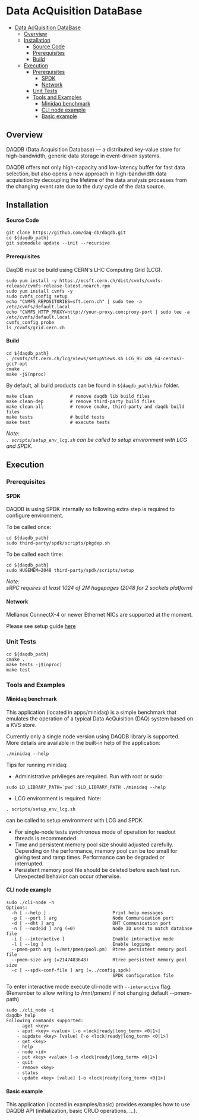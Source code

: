 # Data AcQuisition DataBase

- [Data AcQuisition DataBase](#data-acquisition-database)
  - [Overview](#overview)
  - [Installation](#installation)
      - [Source Code](#source-code)
      - [Prerequisites](#prerequisites)
      - [Build](#build)
  - [Execution](#execution)
    - [Prerequisites](#prerequisites-1)
      - [SPDK](#spdk)
      - [Network](#network)
    - [Unit Tests](#unit-tests)
    - [Tools and Examples](#tools-and-examples)
      - [Minidaq benchmark](#minidaq-benchmark)
      - [CLI node example](#cli-node-example)
      - [Basic example](#basic-example)

## Overview
DAQDB (Data Acquisition Database) — a distributed key-value store for high-bandwidth, generic data storage in event-driven systems.

DAQDB offers not only high-capacity and low-latency buffer for fast data selection, but also opens a new approach in high-bandwidth data acquisition by decoupling the lifetime of the data analysis processes from the changing event rate due to the duty cycle of the data source.

## Installation

#### Source Code
```
git clone https://github.com/daq-db/daqdb.git
cd ${daqdb_path}
git submodule update --init --recursive
```

#### Prerequisites

DaqDB must be build using CERN's LHC Computing Grid (LCG).

```
sudo yum install -y https://ecsft.cern.ch/dist/cvmfs/cvmfs-release/cvmfs-release-latest.noarch.rpm
sudo yum install cvmfs -y
sudo cvmfs_config setup
echo "CVMFS_REPOSITORIES=sft.cern.ch" | sudo tee -a /etc/cvmfs/default.local
echo "CVMFS_HTTP_PROXY=http://your-proxy.com:proxy-port | sudo tee -a /etc/cvmfs/default.local
cvmfs_config probe
ls /cvmfs/grid.cern.ch
```

#### Build


```
cd ${daqdb_path}
. /cvmfs/sft.cern.ch/lcg/views/setupViews.sh LCG_95 x86_64-centos7-gcc7-opt
cmake .
make -j$(nproc)
```
By default, all build products can be found in `${daqdb_path}/bin` folder.

```
make clean              # remove daqdb lib build files
make clean-dep          # remove third-party build files
make clean-all          # remove cmake, third-party and daqdb build files
make tests              # build tests
make test               # execute tests
```

_Note: <br>`. scripts/setup_env_lcg.sh` can be called to setup environment with LCG and SPDK._

## Execution

### Prerequisites

#### SPDK
DAQDB is using SPDK internally so following extra step is required to configure environment.

To be called once:
```
cd ${daqdb_path}
sudo third-party/spdk/scripts/pkgdep.sh
```

To be called each time:
```
cd ${daqdb_path}
sudo HUGEMEM=2048 third-party/spdk/scripts/setup
```
_Note: <br> sRPC requires at least 1024 of 2M hugepages (2048 for 2 sockets platform)_

#### Network

Mellanox ConnectX-4 or newer Ethernet NICs are supported at the moment.

Please see setup guide [here](doc/network_setup_guide.md)

### Unit Tests

```
cd ${daqdb_path}
cmake .
make tests -j$(nproc)
make test
```

### Tools and Examples

#### Minidaq benchmark

This application (located in apps/minidaq) is a simple benchmark that emulates
the operation of a typical Data AcQuisition (DAQ) system based on a KVS store.

Currently only a single node version using DAQDB library is supported. More details
are available in the built-in help of the application:
```
./minidaq --help
```

Tips for running minidaq:

* Administrative privileges are required. Run with root or sudo:
```
sudo LD_LIBRARY_PATH=`pwd`:$LD_LIBRARY_PATH ./minidaq --help
```
* LCG environment is required. Note:
```
. scripts/setup_env_lcg.sh
```
can be called to setup environment with LCG and SPDK.

* For single-node tests synchronous mode of operation for readout threads
is recommended.
* Time and persistent memory pool size should adjusted carefully. Depending on
the performance, memory pool can be too small for giving test and ramp times.
Performance can be degraded or interrupted.
* Persistent memory pool file should be deleted before each test run.
Unexpected behavior can occur otherwise.

#### CLI node example 
```
sudo ./cli-node -h
Options:
  -h [ --help ]                         Print help messages
  -p [ --port ] arg                     Node Communication port
  -d [ --dht ] arg                      DHT Communication port
  -n [ --nodeid ] arg (=0)              Node ID used to match database file
  -i [ --interactive ]                  Enable interactive mode
  -l [ --log ]                          Enable logging
  --pmem-path arg (=/mnt/pmem/pool.pm)  Rtree persistent memory pool file
  --pmem-size arg (=2147483648)         Rtree persistent memory pool size
  -c [ --spdk-conf-file ] arg (=../config.spdk)
                                        SPDK configuration file
```

To enter interactive mode execute cli-node with `--interactive` flag.
(Remember to allow writing to /mnt/pmem/ if not changing default --pmem-path)
```
sudo ./cli_node -i
daqdb> help
Following commands supported:
    - aget <key>
    - aput <key> <value> [-o <lock|ready|long_term> <0|1>]
    - aupdate <key> [value] [-o <lock|ready|long_term> <0|1>]
    - get <key>
    - help
    - node <id>
    - put <key> <value> [-o <lock|ready|long_term> <0|1>]
    - quit
    - remove <key>
    - status
    - update <key> [value] [-o <lock|ready|long_term> <0|1>]
```

#### Basic example

This application (located in examples/basic) provides examples how to
use DAQDB API (initialization, basic CRUD operations, ...).
